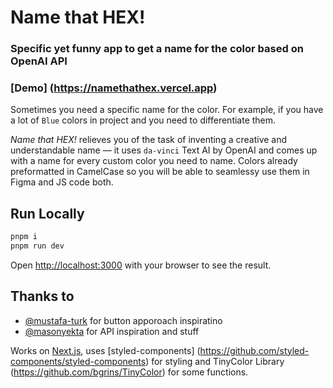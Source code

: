 # Name that HEX!

### Specific yet funny app to get a name for the color based on OpenAI API

### [Demo] (https://namethathex.vercel.app)

Sometimes you need a specific name for the color. For example, if you have a lot of `Blue` colors in project and you need to differentiate them. 

*Name that HEX!* relieves you of the task of inventing a creative and understandable name — it uses `da-vinci` Text AI by OpenAI and comes up with a name for every custom color you need to name. Colors already preformatted in CamelCase so you will be able to seamlessy use them in Figma and JS code both.

## Run Locally
```bash
pnpm i
pnpm run dev
```

Open [http://localhost:3000](http://localhost:3000) with your browser to see the result.

## Thanks to
- [@mustafa-turk](https://github.com/mustafa-turk/where-next) for button apporoach inspiratino
- [@masonyekta](https://github.com/masonyekta/nextjs-openai-text-to-color) for API inspiration and stuff

Works on [Next.js](https://nextjs.org/), uses [styled-components] (https://github.com/styled-components/styled-components) for styling and TinyColor Library (https://github.com/bgrins/TinyColor) for some functions.
